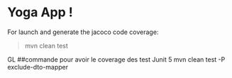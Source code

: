 # Yoga App !

For launch and generate the jacoco code coverage:

> mvn clean test

GL
##commande pour avoir le coverage des test Junit 5
mvn clean test -P exclude-dto-mapper
